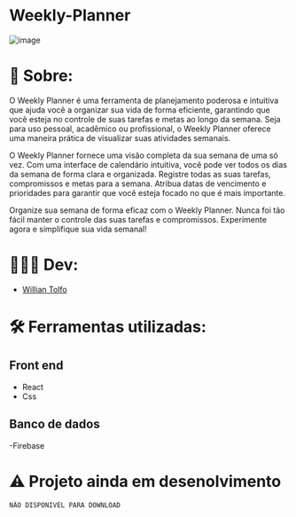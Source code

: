 # Weekly-Planner
![image](https://github.com/wilzin111/Weekly-Planner/assets/129423295/50f4c87c-3262-43e0-8c8d-2c73c63e09e5)

# 📓 Sobre: 
O Weekly Planner é uma ferramenta de planejamento poderosa e intuitiva que ajuda você a organizar sua vida de forma eficiente, garantindo que você esteja no controle de suas tarefas e metas ao longo da semana. Seja para uso pessoal, acadêmico ou profissional, o Weekly Planner oferece uma maneira prática de visualizar suas atividades semanais.

O Weekly Planner fornece uma visão completa da sua semana de uma só vez. Com uma interface de calendário intuitiva, você pode ver todos os dias da semana de forma clara e organizada.
Registre todas as suas tarefas, compromissos e metas para a semana. Atribua datas de vencimento e prioridades para garantir que você esteja focado no que é mais importante.

Organize sua semana de forma eficaz com o Weekly Planner. Nunca foi tão fácil manter o controle das suas tarefas e compromissos. Experimente agora e simplifique sua vida semanal!

# 👨🏻‍💻 Dev: 
- [Willian Tolfo](https://github.com/wilzin111)

# 🛠️ Ferramentas utilizadas:

## Front end
- React
- Css

## Banco de dados
-Firebase

# ⚠️ Projeto ainda em desenolvimento 

    NÃO DISPONIVEL PARA DOWNLOAD
